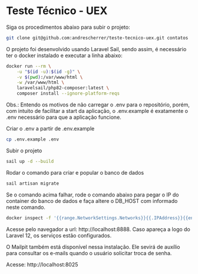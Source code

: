 # Teste Técnico - UEX

Siga os procedimentos abaixo para subir o projeto:

```bash
git clone git@github.com:andrescherrer/teste-tecnico-uex.git contatos
```

O projeto foi desenvolvido usando Laravel Sail, sendo assim, é necessário ter o docker instalado e executar a linha abaixo:

```bash
docker run --rm \
    -u "$(id -u):$(id -g)" \
    -v $(pwd):/var/www/html \
    -w /var/www/html \
    laravelsail/php82-composer:latest \
    composer install --ignore-platform-reqs
```

Obs.: Entendo os motivos de não carregar o .env para o repositório, porém, com intuito de facilitar a start da aplicação, o .env.example é exatamente o .env necessário para que a aplicação funcione.

Criar o .env a partir de .env.example
```bash
cp .env.example .env
```

Subir o projeto
```bash
sail up -d --build
```

Rodar o comando para criar e popular o banco de dados
```bash
sail artisan migrate
```

Se o comando acima falhar, rode o comando abaixo para pegar o IP do container do banco de dados e faça altere o DB_HOST com informado neste comando.

```bash
docker inspect -f '{{range.NetworkSettings.Networks}}{{.IPAddress}}{{end}}' contatos-database-1
```

Acesse pelo navegador a url: http://localhost:8888. 
Caso apareça a logo do Laravel 12, os serviços estão configurados.

O Mailpit também está disponível nessa instalação. Ele sevirá de auxílio para consultar os e-mails quando o usuário solicitar troca de senha.

Acesse: http://localhost:8025